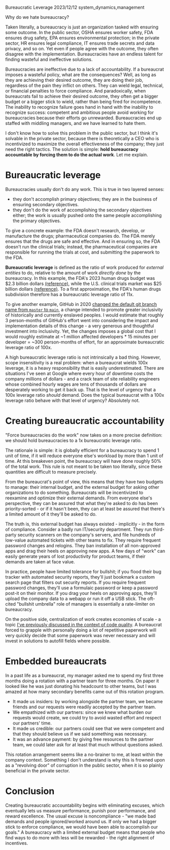 Bureaucratic Leverage
2023/12/12
system_dynamics,management

Why do we hate bureaucracy?

Taken literally, a bureaucracy is just an organization tasked with ensuring some outcome. In the public sector, OSHA ensures worker safety, FDA ensures drug safety, EPA ensures environmental protection; in the private sector, HR ensures legal compliance, IT ensures trade secrets and data privacy, and so on. Yet even if people agree with the outcome, they often disagree with the implementation. Bureaucracies have an endless talent for finding wasteful and ineffective solutions.

Bureaucracies are ineffective due to a lack of accountability. If a bureaucrat imposes a wasteful policy, what are the consequences? Well, as long as they are achieving their desired outcome, they are doing their job, regardless of the pain they inflict on others. They can wield legal, technical, or financial penalties to force compliance. And paradoxically, when bureaucrats fail to achieve their desired outcome, they often get a bigger budget or a bigger stick to wield, rather than being fired for incompetence. The inability to recognize failure goes hand in hand with the inability to recognize success: competent and ambitious people avoid working for bureaucracies because their efforts go unrewarded. Bureaucracies end up staffed with middling managers, and we have learned to hate them.

I don't know how to solve this problem in the public sector, but I think it's solvable in the private sector, because there is theoretically a CEO who is incentivized to maximize the overall effectiveness of the company; they just need the right tactics. The solution is simple: **hold bureaucracy accountable by forcing them to do the actual work**. Let me explain.

# Bureaucratic leverage

Bureaucracies usually don't do any work. This is true in two layered senses:

- they don't accomplish primary objectives; they are in the business of ensuring secondary objectives.
- they don't do the work of accomplishing the secondary objectives either; the work is usually pushed onto the same people accomplishing the primary objectives.

To give a concrete example: the FDA doesn't research, develop, or manufacture the drugs; pharmaceutical companies do. The FDA merely ensures that the drugs are safe and effective. And in ensuring so, the FDA doesn't run the clinical trials; instead, the pharmaceutical companies are responsible for running the trials at cost, and submitting the paperwork to the FDA.

**Bureaucratic leverage** is defined as the ratio of work produced for _external entities_ to do, relative to the amount of work _directly done_ by the bureaucracy. In this example, the FDA's 2023 human drugs budget was $2.3 billion dollars [(reference)](https://www.fda.gov/media/166182/download?attachment), while the U.S. clinical trials market was $25 billion dollars [(reference)](https://www.biospace.com/article/releases/u-s-clinical-trials-industry-is-rising-rapidly-usd-35-1-bn-by-2030/). To a first approximation, the FDA's human drugs subdivision therefore has a bureaucratic leverage ratio of 11x.

To give another example, GitHub in 2020 [changed the default git branch name from `master` to `main`](https://github.com/github/renaming), a change intended to promote greater inclusivity of historically and currently enslaved peoples. I would estimate that roughly 3 person-months of GitHub's effort went into considering the impact and implementation details of this change - a very generous and thoughtful investment into inclusivity. Yet, the changes imposes a global cost that I would roughly estimate at ~1 million affected developers * 15 minutes per developer = ~300 person-months of effort, for an approximate bureaucratic leverage ratio of 100x.

A high bureaucratic leverage ratio is not intrinsically a bad thing. However, scope insensitivity is a real problem: when a bureaucrat wields 100x leverage, it is a heavy responsibility that is easily underestimated. There are situations I've seen at Google where every hour of downtime costs the company millions of dollars - and a crack team of site reliability engineers whose combined hourly wages are tens of thousands of dollars are desperately working to get it back up. That is the level of urgency that a 100x leverage ratio _should_ demand. Does the typical bureaucrat with a 100x leverage ratio behave with that level of urgency? Absolutely not.

# Creating bureaucratic accountability

"Force bureaucracies do the work" now takes on a more precise definition: we should hold bureaucracies to a 1x bureaucratic leverage ratio.

The rationale is simple: it is globally efficient for a bureaucracy to spend 1 unit of time, if it will reduce everyone else's workload by more than 1 unit of time. At this breakeven point, the bureaucracy will have done roughly 50% of the total work. This rule is not meant to be taken too literally, since these quantities are difficult to measure precisely.

From the bureaucrat's point of view, this means that they have two budgets to manage: their internal budget, and the external budget for asking other organizations to do something. Bureaucrats will be incentivized to reexamine and optimize their external demands. From everyone else's perspective, they can be assured that what they're asked to do has been priority-sorted - or if it hasn't been, they can at least be assured that there's a limited amount of it they'll be asked to do.

The truth is, this external budget has always existed - implicitly - in the form of compliance. Consider a badly run IT/security department. They run third-party security scanners on the company's servers, and file hundreds of low-value automated tickets with other teams to fix. They require frequent password changes and relogins. They ban installation of all non-approved apps and drag their heels on approving new apps. A few days of "work" can easily generate years of lost productivity for product teams, if their demands are taken at face value.

In practice, people have limited tolerance for bullshit; if you flood their bug tracker with automated security reports, they'll just bookmark a custom search page that filters out security reports. If you require frequent password changes, they'll use a formulaic password or keep a password post-it on their monitor. If you drag your heels on approving apps, they'll upload the company data to a webapp or run it off a USB stick. The oft-cited "bullshit umbrella" role of managers is essentially a rate-limiter on bureaucracy.

On the positive side, centralization of work creates economies of scale - a topic [I've previously discussed in the context of code quality](/essays/codemates/#you-get-a-papercut-you-get-a-papercut-everybody-gets-a-papercut). A bureaucrat forced to grapple with personally doing a lot of repetitive paperwork will very quickly decide that some paperwork was never necessary and will invest in solutions to autofill fields where possible.

# Embedded bureaucrats

In a past life as a bureaucrat, my manager asked me to spend my first three months doing a rotation with a partner team for three months. On paper it looked like he was just donating his headcount to other teams, but I was amazed at how many secondary benefits came out of this rotation program.

- It made us insiders: by working alongside the partner team, we became friends and our requests were readily accepted by the partner team.
- We empathized with our partners: since we knew what burden our requests would create, we could try to avoid wasted effort and respect our partners' time.
- It made us credible: our partners could see that we were competent and that they should believe us if we said something was necessary.
- It was an advance payment: by giving free resources to the partner team, we could later ask for at least that much without questions asked.

This rotation arrangement seems like a no-brainer to me, at least within the company context. Something I don't understand is why this is frowned upon as a "revolving door" of corruption in the public sector, when it is so plainly beneficial in the private sector.

# Conclusion

Creating bureaucratic accountability begins with eliminating excuses, which eventually lets us measure performance, punish poor performance, and reward excellence. The usual excuse is noncompliance - "we made bad demands and people ignored/worked around us. If only we had a bigger stick to enforce compliance, we would have been able to accomplish our goals." A bureaucracy with a limited external budget means that people who find ways to do more with less will be rewarded - the right alignment of incentives.
